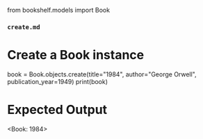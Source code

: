 from bookshelf.models import Book
### `create.md`

# Create a Book instance
book = Book.objects.create(title="1984", author="George Orwell", publication_year=1949)
print(book)

# Expected Output
<Book: 1984>